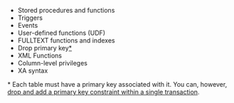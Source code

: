 - Stored procedures and functions
- Triggers
- Events
- User-defined functions (UDF)
- FULLTEXT functions and indexes
- Drop primary key[*](#drop-primary-key)
- XML Functions
- Column-level privileges
- XA syntax

<a name="drop-primary-key"></a> * Each table must have a primary key associated with it. You can, however, [drop and add a primary key constraint within a single transaction](drop-constraint.html#drop-and-add-a-primary-key-constraint).
